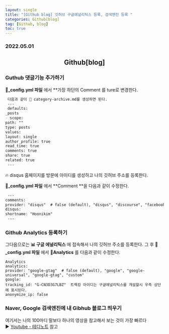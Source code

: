 ```yaml
---
layout: single
title: "[Github blog] 깃허브 구글에널리틱스 등록, 검색엔진 등록 "
categories: Github[blog]
tag: [Github, blog]
toc: true
---
```

### 2022.05.01
## <center> Github[blog] 
### Guthub 댓글기능 추가하기 
**📜_config.yml 파일** 에서 **가장 하단의 Comment 를 ture로 변경한다. 
 ```md
  다음과 같이 📜 category-archive.md를 생성하면 된다.
  ---
  defaults:
 _posts
- scope:
path: ""
type: posts
values:
layout: single
author_profile: true
read_time: true
comments: true
share: true
related: true
  ---
 ```
🔥 disqus	홈페이지를 방문에 아이디를 생성하고 나의 깃허브 주소를 등록한다. 

  **📜_config.yml 파일** 에서  **Comment 	**을 다음과 같이 수정한다. 
 ```md
  ---
 comments:
provider: "disqus"  # false (default), "disqus", "discourse", "facebook", "staticman", "staticman_v2", "utterances", "giscus", "custom"
disqus:
shortname: "Hoonikim"
  ---
 ```

 ### Github Analytics	등록하기 
그다음으로는  **📊 구글 에널리틱스** 에 접속해서 나의 깃허브 주소를 등록한다.
그 후 **📜_config.yml 파일** 에서  **Analytics** 를 다음과 같이 수정한다. 
 ```
Analytics
analytics:
provider: "google-gtag"  # false (default), "google", "google-universal", "google-gtag", "custom"
google:
tracking_id: "G-CN3D3G7LBZ"  트렉킹 아이디는 구글에널리틱스를 개설할시 우측 상단에 표시된다.
anonymize_ip: false
 ```

###  Naver, Google 검색엔진에 내 Gibhub 블로그 띄우기 
 여기서는 나의 100마디 말보다 하나의 영상을 참고해서 보는 것이 가장 빠르다 <br>
  ▶️  [Youtube - 테디노트](https://www.youtube.com/watch?v=OxRZrg0u6h4)   참고

